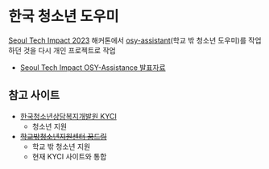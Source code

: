# 한국 청소년 도우미

[Seoul Tech Impact 2023](https://www.seoultechimpact.com/past-hackathons?year=2023) 해커톤에서 [osy-assistant](https://github.com/koremp/osy-assistant)(학교 밖 청소년 도우미)를 작업하던 것을 다시 개인 프로젝트로 작업

- [Seoul Tech Impact OSY-Assistance 발표자료](https://docs.google.com/presentation/d/1_hpIDIYBVm355Kyia4AEUqvWEIt2B4-YlWpYBcPSvw4/edit?usp=sharing)

## 참고 사이트

- [한국청소년상담복지개발원 KYCI](https://www.kyci.or.kr/)
  - 청소년 지원
- ~~[학교밖청소년지원센터 꿈드림](https://www.kdream.or.kr/index.asp)~~
  - 학교 밖 청소년 지원
  - 현재 KYCI 사이트와 통합